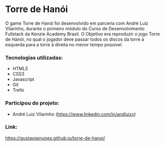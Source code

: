 # Torre de Hanói

O game Torre de Hanói foi desenvolvido em parceria com André Luiz Vilarinho, durante o primeiro módulo do Curso de Desenvolvimento Fullstack da Kenzie Academy Brasil. 
O Objetivo era reproduzir o jogo Torre de Hanói, no qual o jogador deve passar todos os discos da torre à esquerda para a torre à direita no menor tempo possível.

### Tecnologias utilizadas: 
- HTML5
- CSS3
- Javascript
- Git
- Trello

### Participou do projeto: 
- André Luiz Vilarinho (https://www.linkedin.com/in/andluizv)

### Link:
https://gustavopnunes.github.io/torre-de-hanoi/

